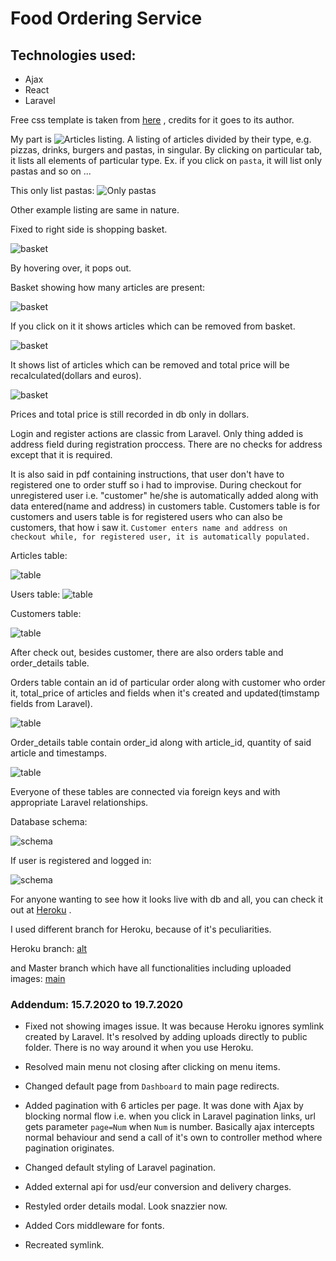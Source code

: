 # Food Ordering Service

## Technologies used:
 - Ajax
 - React
 - Laravel

Free css template is taken from [here](https://themewagon.com/thank-you-for-downloading/?item_id=65812&dl=S1psNFo3ZTZ2U0svVWR6U0w5Snc5elFVUXBySW9hSFlhZktlOVpEMTVqZkVRc0dGNEk2eEljYzd1eHQ2RDhpQg==) , 
credits for it goes to its author.

My part is ![Articles listing](1.png). 
A listing of articles divided by their type, e.g. pizzas, drinks, burgers and pastas, in singular.
By clicking on particular tab, it lists all elements of particular type. Ex. if you click on `pasta`, it will list only pastas and so on ...

This only list pastas:
![Only pastas](2.png)

Other example listing are same in nature.

Fixed to right side is shopping basket.

![basket](3.png)

By hovering over, it pops out.

Basket showing how many articles are present:

![basket](4.png)

If you click on it it shows articles which can be removed from basket.

![basket](5.png)

It shows list of articles which can be removed and total price will be recalculated(dollars and euros).

![basket](6.png)

Prices and total price is still recorded in db only in dollars. 

Login and register actions are classic from Laravel. Only thing added is address field during registration proccess. There are no checks for address except that it is required.

It is also said in pdf containing instructions, that user don't have to registered one to order stuff so i had to improvise. During checkout for unregistered user i.e. "customer" he/she is automatically added along with data entered(name and address) in customers table. Customers table is for customers and users table is for registered users who can also be customers, that how i saw it.
`Customer enters name and address on checkout while, for registered user, it is automatically populated.`

Articles table:

![table](11.png)  

Users table:
![table](7.png)

Customers table:

![table](8.png)  

After check out, besides customer, there are also orders table and order_details table.

Orders table contain an id of particular order along with customer who order it, total_price of articles and fields when it's created and updated(timstamp fields from Laravel).

![table](9.png) 

Order_details table contain order_id along with article_id, quantity of said article and timestamps.

![table](10.png) 

Everyone of these tables are connected via foreign keys and with appropriate Laravel relationships.

Database schema:

![schema](12.png) 

If user is registered and logged in:

![schema](13.png) 

For anyone wanting to see how it looks live with db and all, you can check it out at [Heroku](https://pizzzas.herokuapp.com/) .

I used different branch for Heroku, because of it's peculiarities.

Heroku branch:
[alt](https://github.com/codename11/pizzas/tree/herokubranch)

and Master branch which have all functionalities including uploaded images:
[main](https://github.com/codename11/pizzas/tree/master)

### Addendum: 15.7.2020 to 19.7.2020

 - Fixed not showing images issue. It was because Heroku ignores symlink created by Laravel. It's resolved by adding uploads directly to public folder. There is no way around it when you use Heroku.

 - Resolved main menu not closing after clicking on menu items.

 - Changed default page from `Dashboard` to main page redirects.

 - Added pagination with 6 articles per page. It was done with Ajax by blocking normal flow i.e. when you click in Laravel pagination links, url gets parameter `page=Num` when `Num` is number. Basically ajax intercepts normal behaviour and send a call of it's own to controller method where pagination originates.   
 
 - Changed default styling of Laravel pagination.

 - Added external api for usd/eur conversion and delivery charges.

 - Restyled order details modal. Look snazzier now.
 
 - Added Cors middleware for fonts.

 - Recreated symlink.
